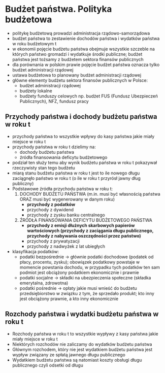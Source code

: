 # Budżet państwa. Polityka budżetowa
- politykę budżetową prowadzi administracja rządowo-samorządowa
- budżet państwa to zestawienie dochodów państwa i wydatków państwa w roku budżetowym t
- w ekonomii pojęcie budżetu państwa obejmuje wszystkie szczeble na których państwo gromadzi i wydatkuje środki publiczne; budżet państwa jest tożsamy z budżetem sektora finansów publicznych
- dla porównania w polskim prawie pojęcie budżet państwa oznacza tylko budżet administracji rządowej
- ustawa budżetowa to planowany budżet administracji rządowej
- główne elementy budżetu sektora finansów publicznych w Polsce:
	- budżet administracji rządowej
	- budżety lokalne
	- budżety funduszy celowych np. budżet FUS (Fundusz Ubezpieczeń Publicznych), NFZ, fundusz pracy
## Przychody państwa i dochody budżetu państwa w roku t
- przychody państwa to wszystkie wpływy do kasy państwa jakie miały miejsce w roku t
- przychody państwa w roku t dzielimy na:
	- dochody budżetu państwa
	- źródła finansowania deficytu budżetowego
- podział ten służy temu aby wynik budżetu państwa w roku t pokazywał rzeczywisty stan tego budżetu
- miarą stanu budżetu państwa w roku t jest to ile nowego długu zaciągnęło państwo w roku t (o ile w roku t przyrósł jawny dług publiczny)
- Podstawowe źródła przychodu państwa w roku t:
	1. DOCHODY BUDŻETU PAŃSTWA (m.in. musi być własnością państwa ORAZ musi być wygenerowany w danym roku)
		- **przychody z podatków**
		- przychody z dywidend
		- przychody z zysku banku centralnego
	2. ŹRÓDŁA FINANSOWANIA DEFICYTU BUDŻETOWEGO PAŃSTWA
		- **przychody z emisji dłużnych skarbowych papierów wartościowych (przychody z zaciągania długu publicznego, przychody z nabywania oszczędności przez państwo)**
		- przychody z prywatyzacji
		- przychody z nadwyżek z lat ubiegłych
- klasyfikacja podatków:
	- podatki bezpośrednie -> głównie podatki dochodowe (podatek od płacy, procentu, zysku); obowiązek podatkowy powstaje w momencie powstania dochodu, w przypadku tych podatków ten sam podmiot jest obciążony podatkiem ekonomicznie i prawnie
	- podatki socjalne -> składki na ubezpieczenia społeczne (składka emerytalna, zdrowotna)
	- podatki pośrednie -> opłaty jakie musi wnieść do budżetu przedsiębiorstwo w związku z tym, że sprzedało produkt; kto inny jest obciążony prawnie, a kto inny ekonomicznie
## Rozchody państwa i wydatki budżetu państwa w roku t
- Rozchody państwa w roku t to wszystkie wypływy z kasy państwa jakie miały miejsce w roku t
- Niektórych rozchodów nie zaliczamy do wydatków budżetu państwa
- Głównym rozchodem, który nie jest wydatkiem budżetu państwa jest wypływ związany ze spłatą jawnego długu publicznego
- Wydatkiem budżetu państwa są natomiast koszty obsługi długu publicznego czyli odsetki od długu
